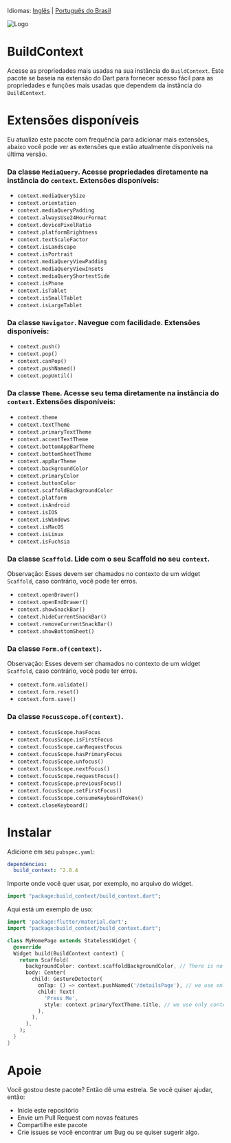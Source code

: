 Idiomas: [Inglês](README.md) | [Português do Brasil](README-pt-BR.md)

![Logo](resources/logo.png)

# BuildContext

Acesse as propriedades mais usadas na sua instância do `BuildContext`.
Este pacote se baseia na extensão do Dart para fornecer acesso fácil para as propriedades e funções mais usadas que dependem da instância do `BuildContext`.

# Extensões disponíveis

Eu atualizo este pacote com frequência para adicionar mais extensões,
abaixo você pode ver as extensões que estão atualmente disponíveis na última versão.

### Da classe `MediaQuery`. Acesse propriedades diretamente na instância do `context`. Extensões disponíveis:

- `context.mediaQuerySize`
- `context.orientation`
- `context.mediaQueryPadding`
- `context.alwaysUse24HourFormat`
- `context.devicePixelRatio`
- `context.platformBrightness`
- `context.textScaleFactor`
- `context.isLandscape`
- `context.isPortrait`
- `context.mediaQueryViewPadding`
- `context.mediaQueryViewInsets`
- `context.mediaQueryShortestSide`
- `context.isPhone`
- `context.isTablet`
- `context.isSmallTablet`
- `context.isLargeTablet`

### Da classe `Navigator`. Navegue com facilidade. Extensões disponíveis:

- `context.push()`
- `context.pop()`
- `context.canPop()`
- `context.pushNamed()`
- `context.popUntil()`

### Da classe `Theme`. Acesse seu tema diretamente na instância do `context`. Extensões disponíveis:

- `context.theme`
- `context.textTheme`
- `context.primaryTextTheme`
- `context.accentTextTheme`
- `context.bottomAppBarTheme`
- `context.bottomSheetTheme`
- `context.appBarTheme`
- `context.backgroundColor`
- `context.primaryColor`
- `context.buttonColor`
- `context.scaffoldBackgroundColor`
- `context.platform`
- `context.isAndroid`
- `context.isIOS`
- `context.isWindows`
- `context.isMacOS`
- `context.isLinux`
- `context.isFuchsia`

### Da classe `Scaffold`. Lide com o seu Scaffold no seu `context`.

Observação: Esses devem ser chamados no contexto de um widget `Scaffold`, caso contrário, você pode ter erros.

- `context.openDrawer()`
- `context.openEndDrawer()`
- `context.showSnackBar()`
- `context.hideCurrentSnackBar()`
- `context.removeCurrentSnackBar()`
- `context.showBottomSheet()`

### Da classe `Form.of(context)`.

Observação: Esses devem ser chamados no contexto de um widget `Scaffold`, caso contrário, você pode ter erros.

- `context.form.validate()`
- `context.form.reset()`
- `context.form.save()`

### Da classe `FocusScope.of(context)`.

- `context.focusScope.hasFocus`
- `context.focusScope.isFirstFocus`
- `context.focusScope.canRequestFocus`
- `context.focusScope.hasPrimaryFocus`
- `context.focusScope.unfocus()`
- `context.focusScope.nextFocus()`
- `context.focusScope.requestFocus()`
- `context.focusScope.previousFocus()`
- `context.focusScope.setFirstFocus()`
- `context.focusScope.consumeKeyboardToken()`
- `context.closeKeyboard()`

# Instalar

Adicione em seu `pubspec.yaml`:

```yaml
dependencies:
  build_context: ^2.0.4
```

Importe onde você quer usar, por exemplo, no arquivo do widget.

```dart
import "package:build_context/build_context.dart";
```

Aqui está um exemplo de uso:

```dart
import 'package:flutter/material.dart';
import "package:build_context/build_context.dart";

class MyHomePage extends StatelessWidget {
  @override
  Widget build(BuildContext context) {
    return Scaffold(
      backgroundColor: context.scaffoldBackgroundColor, // There is no Theme.of(context)
      body: Center(
        child: GestureDetector(
          onTap: () => context.pushNamed('/detailsPage'), // we use only context not Navigator.of(context)
          child: Text(
            'Press Me',
            style: context.primaryTextTheme.title, // we use only context not Theme.of(context)
          ),
        ),
      ),
    );
  }
}
```

# Apoie

Você gostou deste pacote? Então dê uma estrela. Se você quiser ajudar, então:

- Inicie este repositório
- Envie um Pull Request com novas features
- Compartilhe este pacote
- Crie issues se você encontrar um Bug ou se quiser sugerir algo.
